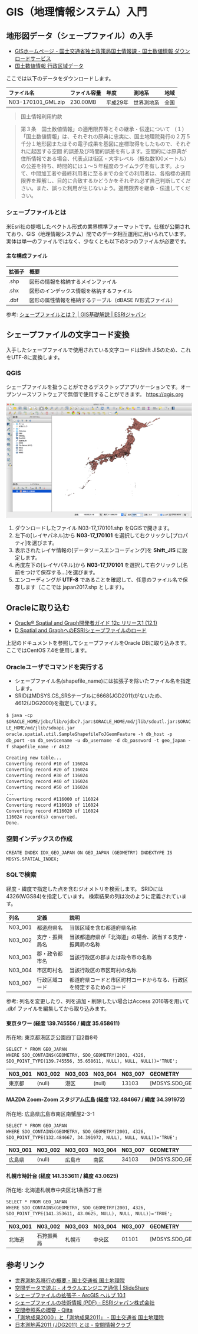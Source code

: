 # GIS（地理情報システム）入門
## 地形図データ（シェープファイル）の入手

- [GISホームページ - 国土交通省独土政策局国土情報課 - 国土数値情報 ダウンロードサービス](http://nlftp.mlit.go.jp/ksj/index.html)
 - [国土数値情報 行政区域データ](http://nlftp.mlit.go.jp/ksj/gml/datalist/KsjTmplt-N03-v2_3.html)

ここでは以下のデータをダウンロードします。

|ファイル名|ファイル容量|年度|測地系|地域|
|:---|:---|:---|:---|:---|
|N03-170101_GML.zip|230.00MB|平成29年|世界測地系|全国|

>国土情報利用約款

>第３条　国土数値情報」の適用限界等とその継承・伝達について
（１）「国土数値情報」は、それぞれの原典に忠実に、国土地理院発行の２万５千分１地形図またはその電子成果を基図に座標取得をしたもので、それぞれに起因する空間 的誤差及び時間的誤差を有します。空間的には原典が住所情報である場合、代表点は街区・大字レベル（概ね数100メートル）の公差を持ち、時間的には１～５年程度のライムラグを有します。よって、中間加工者や最終利用者に至るまでの全ての利用者は、各指標の適用限界を理解し、目的に合致するかどうかをそれぞれ必ず自己判断してください。また、誤った利用が生じないよう。適用限界を継承・伝達してください。

### シェープファイルとは
米Esri社の提唱したベクトル形式の業界標準フォーマットです。仕様が公開されており、GIS（地理情報システム）間でのデータ相互運用に用いられています。
実体は単一のファイルではなく、少なくとも以下の3つのファイルが必要です。

#### 主な構成ファイル

|拡張子|概要|
|:---|:---|
|.shp|図形の情報を格納するメインファイル|
|.shx|図形のインデックス情報を格納するファイル|
|.dbf|図形の属性情報を格納するテーブル（dBASE IV形式ファイル）|

参考: [シェープファイルとは？ | GIS基礎解説 | ESRIジャパン](https://www.esrij.com/gis-guide/esri-dataformat/shapefile/)

## シェープファイルの文字コード変換
入手したシェープファイルで使用されている文字コードはShift JISのため、これをUTF-8に変換します。

### QGIS
シェープファイルを扱うことができるデスクトップアプリケーションです。オープンソースソフトウェアで無償で使用することができます。
https://qgis.org

![QGIS](images/qgis1.png)

1. ダウンロードしたファイル N03-17_170101.shp をQGISで開きます。
2. 左下の[レイヤパネル]から **N03-17_170101** を選択して右クリックし[プロパティ]を選びます。
3. 表示されたレイヤ情報の[データソースエンコーディング]を **Shift_JIS** に設定します。
4. 再度左下の[レイヤパネル]から **N03-17_170101** を選択して右クリックし[名前をつけて保存する...]を選びます。
5. エンコーディングが **UTF-8** であることを確認して、任意のファイル名で保存します（ここでは japan2017.shp とします）。

## Oracleに取り込む
- [Oracle® Spatial and Graph開発者ガイド 12c リリース1 (12.1)](https://docs.oracle.com/cd/E49329_01/appdev.121/b72470/toc.htm)
 - [D Spatial and GraphへのESRIシェープファイルのロード](https://docs.oracle.com/cd/E49329_01/appdev.121/b72470/sdo_shapefile_converter.htm)

上記のドキュメントを参照してシェープファイルをOracle DBに取り込みます。
ここではCentOS 7.4を使用します。

### Oracleユーザでコマンドを実行する
- シェープファイル名(shapefile_name)には拡張子を除いたファイル名を指定します。
- SRIDはMDSYS.CS_SRSテーブルに6668(JGD2011)がないため、4612(JDG2000)を指定しています。

`
$ java -cp $ORACLE_HOME/jdbc/lib/ojdbc7.jar:$ORACLE_HOME/md/jlib/sdoutl.jar:$ORACLE_HOME/md/jlib/sdoapi.jar oracle.spatial.util.SampleShapefileToJGeomFeature -h db_host -p db_port -sn db_sevicename -u db_username -d db_password -t geo_japan -f shapefile_name -r 4612
`
```
Creating new table...
Converting record #10 of 116024
Converting record #20 of 116024
Converting record #30 of 116024
Converting record #40 of 116024
Converting record #50 of 116024
...
Converting record #116000 of 116024
Converting record #116010 of 116024
Converting record #116020 of 116024
116024 record(s) converted.
Done.
```

### 空間インデックスの作成
`CREATE INDEX IDX_GEO_JAPAN ON GEO_JAPAN (GEOMETRY) INDEXTYPE IS MDSYS.SPATIAL_INDEX;`

### SQLで検索
経度・緯度で指定した点を含むジオメトリを検索します。
SRIDには4326(WGS84)を指定しています。
検索結果の列は次のように定義されています。

|列名|定義|説明|
|:---|:---|:---|
|N03_001|都道府県名|当該区域を含む都道府県名称|
|N03_002|支庁・振興局名|当該都道府県が「北海道」の場合、該当する支庁・振興局の名称|
|N03_003|郡・政令都市名|当該行政区の郡または政令市の名称|
|N03_004|市区町村名|当該行政区の市区町村の名称|
|N03_007|行政区域コード|都道府県コードと市区町村コードからなる、行政区を特定するためのコード|

参考: 列名を変更したり、列を追加・削除したい場合はAccess 2016等を用いて .dbf ファイルを編集してから取り込みます。

#### 東京タワー (経度 139.745556 / 緯度 35.658611)
所在地: 東京都港区芝公園四丁目2番8号
```
SELECT * FROM GEO_JAPAN
WHERE SDO_CONTAINS(GEOMETRY, SDO_GEOMETRY(2001, 4326, SDO_POINT_TYPE(139.745556, 35.658611, NULL), NULL, NULL))='TRUE';
```
|N03_001|N03_002|N03_003|N03_004|N03_007|GEOMETRY|
|:---|:---|:---|:---|:---|:---|
|東京都|(null)|港区|(null)|13103|[MDSYS.SDO_GEOMETRY]|

#### MAZDA Zoom-Zoom スタジアム広島 (経度 132.484667 / 緯度 34.391972)
所在地: 広島県広島市南区南蟹屋2-3-1
```
SELECT * FROM GEO_JAPAN
WHERE SDO_CONTAINS(GEOMETRY, SDO_GEOMETRY(2001, 4326, SDO_POINT_TYPE(132.484667, 34.391972, NULL), NULL, NULL))='TRUE';
```
|N03_001|N03_002|N03_003|N03_004|N03_007|GEOMETRY|
|:---|:---|:---|:---|:---|:---|
|広島県|(null)|広島市|南区|34103|[MDSYS.SDO_GEOMETRY]|

#### 札幌市時計台 (経度 141.353611 / 緯度 43.0625)
所在地: 北海道札幌市中央区北1条西2丁目
```
SELECT * FROM GEO_JAPAN
WHERE SDO_CONTAINS(GEOMETRY, SDO_GEOMETRY(2001, 4326, SDO_POINT_TYPE(141.353611, 43.0625, NULL), NULL, NULL))='TRUE';
```
|N03_001|N03_002|N03_003|N03_004|N03_007|GEOMETRY|
|:---|:---|:---|:---|:---|:---|
|北海道|石狩振興局|札幌市|中央区|01101|[MDSYS.SDO_GEOMETRY]|

## 参考リンク
- [世界測地系移行の概要 - 国土交通省 国土地理院](http://www.gsi.go.jp/LAW/G2000-g2000.htm)
- [空間データで遊ぶ - オラクルエンジニア通信 | SlideShare](https://www.slideshare.net/oracle4engineer/database-spatial-features)
- [シェープファイルの拡張子 - ArcGIS ヘルプ 10.1 ](http://resources.arcgis.com/ja/help/main/10.1/index.html#//005600000003000000)
- [シェープファイルの技術情報 (PDF) - ESRIジャパン株式会社](https://www.esrij.com/cgi-bin/wp/wp-content/uploads/documents/shapefile_j.pdf)
- [空間参照系の概要 - Qiita](https://qiita.com/yellow_73/items/b98d3d1ef3abf7299aba)
- [「測地成果2000」と「測地成果2011」 - 国土交通省 国土地理院](http://www.gsi.go.jp/sokuchikijun/jgd2000-2011.html)
- [日本測地系2011 (JDG2011) とは - 空間情報クラブ](http://club.informatix.co.jp/?p=998)
